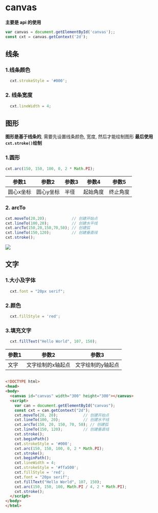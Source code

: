 # canvas
**主要是 api 的使用**

```js
var canvas = document.getElementById('canvas');;
const cxt = canvas.getContext('2d');
```
## 线条
### 1.线条颜色
```js
  cxt.strokeStyle = '#000';
```
### 2. 线条宽度
```js
  cxt.lineWidth = 4;
```
## 图形
**图形是基于线条的**, 需要先设置线条颜色, 宽度, 然后才能绘制图形
**最后使用 `cxt.stroke()`绘制**
### 1.圆形
```js
cxt.arc(150, 150, 100, 0, 2 * Math.PI);
```
| 参数1     | 参数2     | 参数3 | 参数4    | 参数5    |
| --------- | --------- | ----- | -------- | -------- |
| 圆心x坐标 | 圆心y坐标 | 半径  | 起始角度 | 终止角度 |
### 2. arcTo
```js
cxt.moveTo(20,20);           // 创建开始点
cxt.lineTo(100,20);          // 创建水平线
cxt.arcTo(150,20,150,70,50); // 创建弧
cxt.lineTo(150,120);         // 创建垂直线
cxt.stroke();
```
<img src="img/arcTo.webp"/>





## 文字
### 1.大小及字体
```js
  cxt.font = "20px serif";
```
### 2.颜色
```js
  cxt.fillStyle = 'red';
```
### 3.填充文字
```js
  cxt.fillText("Hello World", 107, 150);
```
| 参数1 | 参数2             | 参数3             |
| ----- | ----------------- | ----------------- |
| 文字  | 文字绘制的x轴起点 | 文字绘制的y轴起点 |

##

```html
<!DOCTYPE html>
<head>
<body>
  <canvas id="canvas" width="300" height="300"></canvas>
  <script>
    var can = document.getElementById("canvas");
    const cxt = can.getContext("2d");
    cxt.moveTo(20, 20);           // 创建开始点
    cxt.lineTo(100, 20);          // 创建水平线
    cxt.arcTo(150, 20, 150, 70, 50); // 创建弧
    cxt.lineTo(150, 120);         // 创建垂直线
    cxt.stroke();
    cxt.beginPath()
    cxt.strokeStyle = '#000';
    cxt.arc(150, 150, 100, 0, 2 * Math.PI);
    cxt.stroke();
    cxt.beginPath();
    cxt.lineWidth = 4;
    cxt.strokeStyle = '#ffa500';
    cxt.fillStyle = 'red';
    cxt.font = "20px serif";
    cxt.fillText("Hello World", 107, 150);
    cxt.arc(150, 150, 100, Math.PI / 4, 2 * Math.PI);
    cxt.stroke();
  </script>
</body>
</html>
```